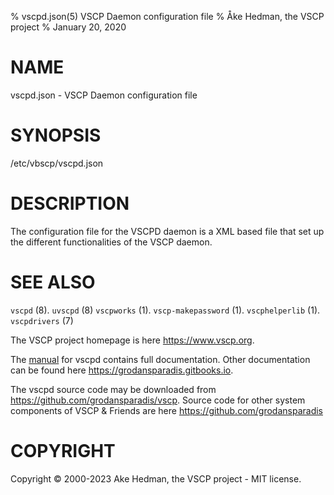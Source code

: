 % vscpd.json(5) VSCP Daemon configuration file
% Åke Hedman, the VSCP project
% January 20, 2020

# NAME

vscpd.json - VSCP Daemon configuration file

# SYNOPSIS

/etc/vbscp/vscpd.json

# DESCRIPTION
The configuration file for the VSCPD daemon is a XML based file that set up the different functionalities of the VSCP daemon.

# SEE ALSO

`vscpd` (8).
`uvscpd` (8)
`vscpworks` (1).
`vscp-makepassword` (1).
`vscphelperlib` (1).
`vscpdrivers` (7)

The VSCP project homepage is here <https://www.vscp.org>.

The [manual](https://grodansparadis.gitbooks.io/the-vscp-daemon) for vscpd contains full documentation. Other documentation can be found here <https://grodansparadis.gitbooks.io>.

The vscpd source code may be downloaded from <https://github.com/grodansparadis/vscp>. Source code for other system components of VSCP & Friends are here <https://github.com/grodansparadis>

# COPYRIGHT
Copyright © 2000-2023 Ake Hedman, the VSCP project - MIT license.
